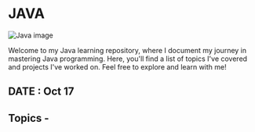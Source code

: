 # JAVA

![Java image](https://github.com/danush754/Java/assets/69307653/d8da8eb7-28d8-4d1f-b73a-b929bce24f1f)

Welcome to my Java learning repository, where I document my journey in mastering Java programming. Here, you'll find a list of topics I've covered and projects I've worked on. Feel free to explore and learn with me!

## DATE : Oct 17
  ## Topics -
           
